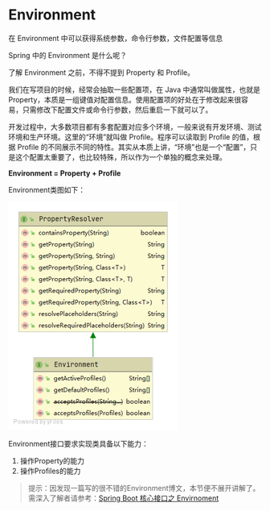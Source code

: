 # Environment

在 Environment 中可以获得系统参数，命令行参数，文件配置等信息



Spring 中的 Environment 是什么呢？

了解 Environment 之前，不得不提到 Property 和 Profile。

我们在写项目的时候，经常会抽取一些配置项，在 Java 中通常叫做属性，也就是 Property，本质是一组键值对配置信息。使用配置项的好处在于修改起来很容易，只需修改下配置文件或命令行参数，然后重启一下就可以了。

开发过程中，大多数项目都有多套配置对应多个环境，一般来说有开发环境、测试环境和生产环境。这里的“环境”就叫做 Profile。程序可以读取到 Profile 的值，根据 Profile 的不同展示不同的特性。其实从本质上讲，“环境”也是一个“配置”，只是这个配置太重要了，也比较特殊，所以作为一个单独的概念来处理。

**Environment = Property + Profile**

Environment类图如下：

![Environment](media/1.5.Environment/Environment.png)

Environment接口要求实现类具备以下能力：

1. 操作Property的能力
2. 操作Profiles的能力

> 提示：因发现一篇写的很不错的Environment博文，本节便不展开讲解了。需深入了解者请参考：[Spring Boot 核心接口之 Envirnoment](https://zhuanlan.zhihu.com/p/357050965)

